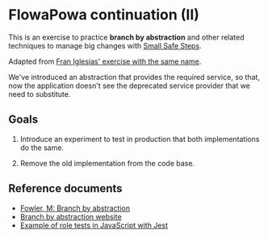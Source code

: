 # FlowaPowa continuation (II)

This is an exercise to practice **branch by abstraction** and other related techniques to manage big changes
with [Small Safe Steps](https://www.eferro.net/p/small-safe-steps-3s-workshop.html).

Adapted from [Fran Iglesias' exercise with the same name](https://github.com/franiglesias/flowapowa-ts-kata).

We've introduced an abstraction that provides the required service, so that, now the application doesn't see
the deprecated service provider that we need to substitute.

## Goals

1. Introduce an experiment to test in production that both implementations do the same.

2. Remove the old implementation from the code base.

## Reference documents

* [Fowler, M: Branch by abstraction](https://martinfowler.com/bliki/BranchByAbstraction.html)
* [Branch by abstraction website](https://www.branchbyabstraction.com/)
* [Example of role tests in JavaScript with Jest](https://codesai.com/posts/2022/08/role-tests-jest)
